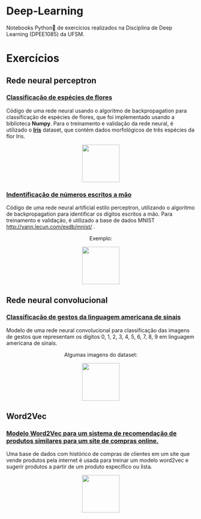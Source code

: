 # Deep-Learning

Notebooks Python🐍 de exercícios realizados na Disciplina de Deep Learning (DPEE1085) da UFSM.

# Exercícios

## Rede neural perceptron

###  <a href = "https://github.com/gomeslucasm/Deep-Learning/blob/master/BackPropagation_Iris_LucasGomes.ipynb" >Classificação de espécies de flores</a>

Código de uma rede neural usando o algoritmo de backpropagation para classificação de espécies de flores, que foi
implementado usando a biblioteca <strong>Numpy</strong>. Para o treinamento e validação da rede neural, é utilizado o 
<strong><a href ="https://archive.ics.uci.edu/ml/datasets/iris">Iris</a></strong> dataset, que contém dados morfológicos de três espécies da flor Iris.

<p align="center">
  <img width="100" height="100" src="https://miro.medium.com/max/1200/1*2uGt_aWJoBjqF2qTzRc2JQ.jpeg">
</p>


### <a href = "https://github.com/gomeslucasm/Deep-Learning/blob/master/Exerc_Backprop_MNIST_Lucas_Gomes.ipynb" >Indentificação de números escritos a mão </a>

Código de uma rede neural artificial estilo perceptron, utilizando o algoritmo de backpropagation para identificar
os dígitos escritos a mão. Para treinamento e validação, é utilizado a base de dados MNIST <a> http://yann.lecun.com/exdb/mnist/ </a>.

<p align="center">
  Exemplo:
</p>

<p align="center">
  <img width="100" height="100" src="https://user-images.githubusercontent.com/44169749/96166004-c7641980-0ef3-11eb-93ec-8cfa12578646.PNG">
</p>

## Rede neural convolucional



### <a href = "https://github.com/gomeslucasm/Deep-Learning/blob/master/Exerc_SINAIS_Lucas_Gomes.ipynb" >Classificação de gestos da linguagem americana de sinais </a>

Modelo de uma rede neural convolucional para classificação das imagens de gestos que representam os dígitos 0, 1, 2, 3, 4, 5, 6, 7, 8,
9 em linguagem americana de sinais.


<p align="center">
  Algumas imagens do dataset:
</p>

<p align="center">
  <img max-width = '100%' height="100" src="https://user-images.githubusercontent.com/44169749/96176278-86bfcc80-0f02-11eb-98b8-f6aa4282bbc5.png">
</p>



## Word2Vec

### <a href = "https://github.com/gomeslucasm/Deep-Learning/blob/master/Word2Vec_Lucas_Gomes.ipynb" >Modelo Word2Vec para um sistema de recomendação de produtos similares para um site de compras online.</a>

 Uma base de dados com histórico de compras de clientes em um site que vende produtos pela internet é usada para treinar um modelo word2vec
e sugerir produtos a partir de um produto específico ou lista.

<p align="center">
  <img max-width = '100%' height="100" src="https://jalammar.github.io/images/word2vec/word2vec.png">
</p>


### 


